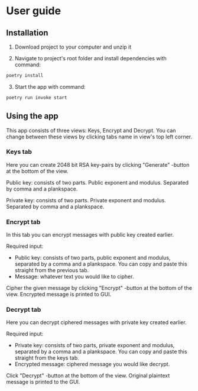 # User guide

## Installation

1. Download project to your computer and unzip it

2. Navigate to project's root folder and install dependencies with command:

```bash
poetry install
```

3. Start the app with command:

```bash
poetry run invoke start
```

## Using the app

This app consists of three views: Keys, Encrypt and Decrypt. You can change between these views by clicking tabs name in view's top left corner.

### Keys tab

Here you can create 2048 bit RSA key-pairs by clicking "Generate" -button at the bottom of the view.

Public key: consists of two parts. Public exponent and modulus. Separated by comma and a plankspace.

Private key: consists of two parts. Private exponent and modulus. Separated by comma and a plankspace.

### Encrypt tab

In this tab you can encrypt messages with public key created earlier.

Required input: 
- Public key: consists of two parts, public exponent and modulus, separated by a comma and a plankspace. You can copy and paste this straight from the previous tab.
- Message: whatever text you would like to cipher.

Cipher the given message by clicking "Encrypt" -button at the bottom of the view. Encrypted message is printed to GUI.

### Decrypt tab

Here you can decrypt ciphered messages with private key created earlier.

Required input:
- Private key: consists of two parts, private exponent and modulus, separated by a comma and a plankspace. You can copy and paste this straight from the keys tab.
- Encrypted message: ciphered message you would like decrypt.

Click "Decrypt" -button at the bottom of the view. Original plaintext message is printed to the GUI.